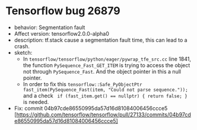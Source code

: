# Tensorflow bug 26879
- behavior: Segmentation fault
- Affect version: tensorflow2.0.0-alpha0
- description: tf.stack cause a segmentation fault time, this can lead to a crash.
- sketch:
    - In ```tensorflow/tensorflow/python/eager/pywrap_tfe_src.cc``` line 1841, the function ```PySequence_Fast_GET_ITEM``` is trying to access the object not through `PySequence_Fast`. And the object pointer in this a null pointer.
    - In order to fix this ```tensorflow::Safe_PyObjectPtr fast_item(PySequence_Fast(item, "Could not parse sequence."));``` and a check ``` if (fast_item.get() == nullptr) { return false; }``` is needed.
- Fix: commit 04b97cde86550995da57d16d81084006456ccce5 [https://github.com/tensorflow/tensorflow/pull/27133/commits/04b97cde86550995da57d16d81084006456ccce5]
